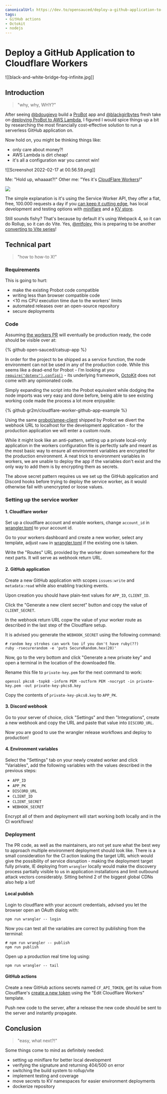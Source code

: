 ```yaml
---
canonicalUrl: https://dev.to/opensauced/deploy-a-github-application-to-cloudflare-workers-ie5-temp-slug-4228941?preview=b3d945ce619e56bd0b645a2c92aa84316538cbdb0b3be0b9971204dd672d448724e2d9732115aa955053002e3b23cd9f2308164a06028dbb0889a3e7
tags:
- GitHub actions
- Octokit
- nodejs
---
```


# Deploy a GitHub Application to Cloudflare Workers

![[black-and-white-bridge-fog-infinite.jpg]]

## Introduction 

> "why, why, WHY?"

After seeing [@bdougieyo](https://dev.to/bdougieyo) build a [ProBot](https://bdougie.github.io/sls-probot-guide/) app and [@blackgirlbytes](https://dev.to/blackgirlbytes) fresh take on [deploying ProBot to AWS Lambda](https://dev.to/github/deploying-my-probot-app-to-a-serverless-lambda-352h), I figured I would spice things up a bit by researching the most financially cost-effective solution to run a serverless GitHub application on.

Now hold on, you might be thinking things like:
- only care about money?!
- AWS Lambda is dirt cheap!
- it's all a configuration war you cannot win!

![[Screenshot 2022-02-17 at 00.56.59.png]]

Me: "Hold up, whaaaat?!"
Other me: "Yes it's [CloudFlare Workers](https://workers.cloudflare.com)!"

![](https://media.giphy.com/media/21I1WOUDnct4EmSNa6/giphy.gif)

The simple explanation is it's using the Service Worker API, they offer a flat, free, 100.000 requests a day if you [can keep it cutting edge](https://developers.cloudflare.com/workers/platform/limits#worker-limits), has local development and testing options with [miniflare](https://miniflare.dev) and a [KV store](https://www.cloudflare.com/en-gb/products/workers-kv/).

Still sounds fishy? That's because by default it's using Webpack 4, so it can do Rollup, so it can do Vite. Yes, [@mtfoley](https://dev.to/mtfoley), this is preparing to be another [converting to Vite series](https://dev.to/mtfoley/series/16147)!

## Technical part

> "how to how-to X!"

### Requirements

This is going to hurt:
- make the existing Probot code compatible
- writing less than browser compatible code
- <10 ms CPU execution time due to the workers' limits
- automated releases over an open-source repository 
- secure deployments

### Code

Assuming [the workers PR](https://github.com/open-sauced/catsup-app/pull/2) will eventually be production ready, the code should be visible over at:

{% github open-sauced/catsup-app %}

In order for the project to be shipped as a service function, the node environment can not be used in any of the production code. While this seems like a dead-end for Probot - I'm looking at you [`require("dotenv").config()`](https://github.com/probot/probot/blob/5d232e2d86c72cff541d193a877a4ccf90cea6d7/src/bin/probot.ts#L5) - its underlying framework, [OctoKit](https://github.com/octokit/octokit.js) does not come with any opinionated code.

Simply expanding the script into the Probot equivalent while dodging the node imports was very easy and done before, being able to see existing working code made the process a lot more enjoyable:

{% github gr2m/cloudflare-worker-github-app-example %}

Using the same [probot/smee-client](https://github.com/probot/smee-client) shipped by Probot we divert the webhook URL to localhost for the development application - for the production application we will enter a custom route.

While it might look like an anti-pattern, setting up a private local-only application in the workers configuration file is perfectly safe and meant as the most basic way to ensure all environment variables are encrypted for the production environment. A neat trick to environment variables in workers, we are unable to deploy the app if the variables don't exist and the only way to add them is by encrypting them as secrets.

The above secret pattern requires us we set up the GitHub application and Discord hooks before trying to deploy the service worker, as it would otherwise fail with unencrypted or loose values.

### Setting up the service worker

#### 1. Cloudflare worker

Set up a cloudflare account and enable workers, change `account_id` in [wrangler.toml](./wrangler.toml) to your account id.  
  
Go to your workers dashboard and create a new worker, select any template, adjust `name` in [wrangler.toml](./wrangler.toml) if the existing one is taken.

Write the "Routes" URL provided by the worker down somewhere for the next parts. It will serve as webhook return URL.

#### 2. GitHub application

Create a new GitHub application with scopes `issues:write` and `metadata:read` while also enabling tracking events.  
  
Upon creation you should have plain-text values for `APP_ID`, `CLIENT_ID`.  
  
Click the "Generate a new client secret" button and copy the value of `CLIENT_SECRET`.  
  
In the webhook return URL copw the value of your worker route as described in the last step of the Cloudflare setup.  
  
It is advised you generate the `WEBHOOK_SECRET` using the following command:

```shell  
# random key strokes can work too if you don't have ruby(??)  
ruby -rsecurerandom -e 'puts SecureRandom.hex(20)'  
```  
  
Now, go to the very bottom and click "Generate a new private key" and open a terminal in the location of the downloaded file.  
  
Rename this file to `private-key.pem` for the next command to work:  
  
```shell  
openssl pkcs8 -topk8 -inform PEM -outform PEM -nocrypt -in private-key.pem -out private-key-pkcs8.key
```  
  
Copy the contents of `private-key-pkcs8.key` to `APP_PK`.

#### 3. Discord webhook

Go to your server of choice, click "Settings" and then "Integrations", create a new webhook and copy the URL and paste that value into `DISCORD_URL`.  
  
Now you are good to use the wrangler release workflows and deploy to production!

#### 4. Environment variables

Select the "Settings" tab on your newly created worker and click "Variables", add the following variables with the values described in the previous steps:

-   `APP_ID`
-   `APP_PK`
-   `DISCORD_URL`
-   `CLIENT_ID`
-   `CLIENT_SECRET`
-   `WEBHOOK_SECRET`

Encrypt all of them and deployment will start working both locally and in the CI workflows! 

### Deployment

The PR code, as well as the maintainers, aro not yet sure what the best wey to approach multiple environment deployment should look like. There is a small consideration for the CI action leaking the target URL which would give the possibility of service disruption - making the deployment target fully private, IE deploying from `wrangler` locally would make the discovery process partially visible to us in application installations and limit outbound attack vectors considerably. Sitting behind 2 of the biggest global CDNs also help a lot!

#### Local publish

Login to cloudflare with your account credentials, advised you let the browser open an OAuth dialog with:  
  
```shell  
npm run wrangler -- login
```  
  
Now you can test all the variables are correct by publishing from the terminal:  
  
```shell  
# npm run wrangler -- publish  
npm run publish  
```  
  
Open up a production real time log using:  
  
```shell  
npm run wrangler -- tail
```

#### GitHub actions

Create a new GitHub actions secrets named `CF_API_TOKEN`, get its value from Cloudflare's [create a new token](https://dash.cloudflare.com/profile/api-tokens) using the "Edit Cloudflare Workers" template.  
  
Push new code to the server, after a release the new code should be sent to the server and instantly propagate.

## Conclusion

> "easy, what next?!"

Some things come to mind as definitely needed:
- setting up miniflare for better local development
- verifying the signature and returning 404/500 on error
- switching the build system to rollup/vite
- implement testing and coverage
- move secrets to KV namespaces for easier environment deployments
- dockerize repository
